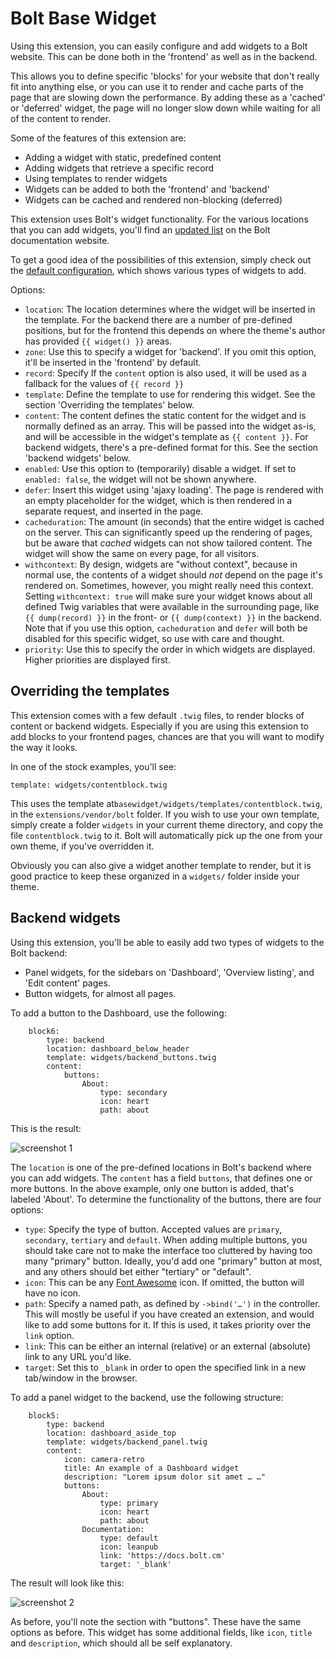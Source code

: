 Bolt Base Widget
================

Using this extension, you can easily configure and add widgets to a Bolt
website. This can be done both in the 'frontend' as well as in the backend.

This allows you to define specific 'blocks' for your website that don't really
fit into anything else, or you can use it to render and cache parts of the page
that are slowing down the performance. By adding these as a 'cached' or
'deferred' widget, the page will no longer slow down while waiting for all of
the content to render.

Some of the features of this extension are:

 - Adding a widget with static, predefined content
 - Adding widgets that retrieve a specific record
 - Using templates to render widgets
 - Widgets can be added to both the 'frontend' and 'backend'
 - Widgets can be cached and rendered non-blocking (deferred)

This extension uses Bolt's widget functionality. For the various locations that
you can add widgets, you'll find an [updated list][1] on the Bolt documentation
website.

To get a good idea of the possibilities of this extension, simply check out the
[default configuration][2], which shows various types of widgets to add.

Options:

 - `location`: The location determines where the widget will be inserted in the
   template. For the backend there are a number of pre-defined positions, but
   for the frontend this depends on where the theme's author has provided
   `{{ widget() }}` areas.
 - `zone`: Use this to specify a widget for 'backend'. If you omit this option,
   it'll be inserted in the 'frontend' by default.
 - `record`: Specify If the `content` option is also used, it will be used as a
   fallback for the values of `{{ record }} `
 - `template`: Define the template to use for rendering this widget. See the
   section 'Overriding the templates' below.
 - `content`: The content defines the static content for the widget and is
   normally defined as an array. This will be passed into the widget as-is, and
   will be accessible in the widget's template as `{{ content }}`. For backend
   widgets, there's a pre-defined format for this. See the section 'backend
   widgets' below.
 - `enabled`: Use this option to (temporarily) disable a widget. If set to
   `enabled: false`, the widget will not be shown anywhere.
 - `defer`: Insert this widget using 'ajaxy loading'. The page is rendered with
   an empty placeholder for the widget, which is then rendered in a separate
   request, and inserted in the page.
 - `cacheduration`: The amount (in seconds) that the entire widget is cached on
   the server. This can significantly speed up the rendering of pages, but be
   aware that _cached_ widgets can not show tailored content. The widget will
   show the same on every page, for all visitors.
 - `withcontext`: By design, widgets are "without context", because in normal
   use, the contents of a widget should _not_ depend on the page it's rendered
   on. Sometimes, however, you might really need this context. Setting
   `withcontext: true` will make sure your widget knows about all defined Twig
   variables that were available in the surrounding page, like
   `{{ dump(record) }}` in the front- or `{{ dump(context) }}` in the backend.
   Note that if you use this option, `cacheduration` and `defer` will both be
   disabled for this specific widget, so use with care and thought.
 - `priority`: Use this to specify the order in which widgets are displayed.
   Higher priorities are displayed first.

Overriding the templates
------------------------
This extension comes with a few default `.twig` files, to render blocks of
content or backend widgets. Especially if you are using this extension to add
blocks to your frontend pages, chances are that you will want to modify the way
it looks.

In one of the stock examples, you'll see:

```
template: widgets/contentblock.twig
```

This uses the template at`basewidget/widgets/templates/contentblock.twig`, in
the `extensions/vendor/bolt` folder. If you wish to use your own template,
simply create a folder `widgets` in your current theme directory, and copy the
file `contentblock.twig` to it. Bolt will automatically pick up the one from
your own theme, if you've overridden it.

Obviously you can also give a widget another template to render, but it is good
practice to keep these organized in a `widgets/` folder inside your theme.

Backend widgets
---------------

Using this extension, you'll be able to easily add two types of widgets to the
Bolt backend:

 - Panel widgets, for the sidebars on 'Dashboard', 'Overview listing', and
   'Edit content' pages.
 - Button widgets, for almost all pages.

To add a button to the Dashboard, use the following:

```
    block6:
        type: backend
        location: dashboard_below_header
        template: widgets/backend_buttons.twig
        content:
            buttons:
                About:
                    type: secondary
                    icon: heart
                    path: about
```

This is the result:

![screenshot 1][img1]


The `location` is one of the pre-defined locations in Bolt's backend where you
can add widgets. The `content` has a field `buttons`, that defines one or more
buttons. In the above example, only one button is added, that's labeled
'About'. To determine the functionality of the buttons, there are four options:

 - `type`: Specify the type of button. Accepted values are `primary`,
   `secondary`, `tertiary` and `default`. When adding multiple buttons, you
   should take care not to make the interface too cluttered by having too many
   "primary" button. Ideally, you'd add one "primary" button at most, and any
   others should bet either "tertiary" or "default".
 - `icon`: This can be any [Font Awesome][fa] icon. If omitted, the button will
   have no icon.
 - `path`: Specify a named path, as defined by `->bind('…')` in the controller.
   This will mostly be useful if you have created an extension, and would like
   to add some buttons for it. If this is used, it takes priority over the
   `link` option.
 - `link`: This can be either an internal (relative) or an external (absolute)
   link to any URL you'd like.
 - `target`: Set this to `_blank` in order to open the specified link in a new
   tab/window in the browser.


To add a panel widget to the backend, use the following structure:

```
    block5:
        type: backend
        location: dashboard_aside_top
        template: widgets/backend_panel.twig
        content:
            icon: camera-retro
            title: An example of a Dashboard widget
            description: "Lorem ipsum dolor sit amet … …"
            buttons:
                About:
                    type: primary
                    icon: heart
                    path: about
                Documentation:
                    type: default
                    icon: leanpub
                    link: 'https://docs.bolt.cm'
                    target: '_blank'
```

The result will look like this:

![screenshot 2][img2]

As before, you'll note the section with "buttons". These have the same options
as before. This widget has some additional fields, like `icon`, `title` and
`description`, which should all be self explanatory.


[1]: https://docs.bolt.cm/extensions/intermediate/widgets#locations
[2]: https://github.com/bolt/base-widget/blob/master/config/config.yml.dist
[fa]: http://fontawesome.io/icons/
[img2]: https://cloud.githubusercontent.com/assets/1833361/10868858/3e93eca6-809c-11e5-8212-179f909cf94d.png
[img1]: https://cloud.githubusercontent.com/assets/1833361/10868978/e0f4bfd6-809f-11e5-9119-c2bf6a4e7d47.png
